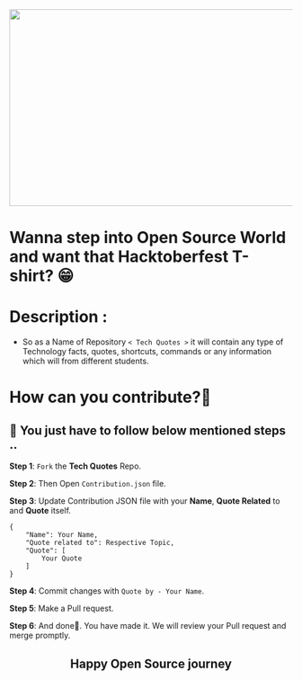 <div align="center">
<img src="https://github.com/DSC-SITRC/Tech-Quotes/blob/master/Banner.png" width ="700" height="350">
</div>

# Wanna step into Open Source World and want that Hacktoberfest T-shirt? 😁 

# Description :

- So as a Name of Repository `< Tech Quotes >` it will contain any type of Technology facts, quotes, shortcuts, commands or any information which will from different students.

# How can you contribute?🤔

## 📌 You just have to follow below mentioned steps ..

**Step 1**: `Fork` the **Tech Quotes** Repo.

**Step 2**: Then Open `Contribution.json` file.

**Step 3**: Update Contribution JSON file with your **Name**, **Quote Related** to and **Quote** itself.
```
{
    "Name": Your Name,
    "Quote related to": Respective Topic,
    "Quote": [
        Your Quote
    ]
}
```

**Step 4**: Commit changes with `Quote by - Your Name`.

**Step 5**: Make a Pull request.

**Step 6**: And done🥳. You have made it. We will review your Pull request and merge promptly.

<div align="center">
    <h2>Happy Open Source journey</h2> 
</div>

